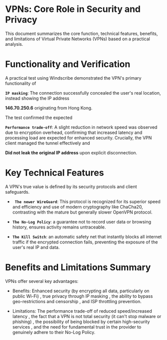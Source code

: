 #  VPNs: Core Role in Security and Privacy
This document summarizes the core function, technical features, benefits, and limitations of Virtual Private Networks (VPNs) based on a practical analysis.


#  Functionality and Verification

A practical test using Windscribe demonstrated the VPN's primary functionality of 

**`IP masking`**: The connection successfully concealed the user's real location, instead showing the IP address 

**146.70.250.6** originating from Hong Kong.

The test confirmed the expected 

**`Performance trade-off`**: A slight reduction in network speed was observed due to encryption overhead, confirming that increased latency and processing load are expected for enhanced security. Crucially, the VPN client managed the tunnel effectively and 

**Did not leak the original IP address** upon explicit disconnection.

# Key Technical Features

A VPN's true value is defined by its security protocols and client safeguards.

* **` The newer WireGuard`**: This protocol is recognized for its superior speed and efficiency and use of modern cryptography like ChaCha20, contrasting with the mature but generally slower OpenVPN protocol.

* **`The No-Log Policy`**: a guarantee not to record user data or browsing history, ensures activity remains untraceable.

* **`The Kill Switch`**: an automatic safety net that instantly blocks all internet traffic if the encrypted connection fails, preventing the exposure of the user's real IP and data.

#  Benefits and Limitations Summary

VPNs offer several key advantages:

* Benefits: Enhanced security (by encrypting all data, particularly on public Wi-Fi) , true privacy through IP masking , the ability to bypass geo-restrictions and censorship , and ISP throttling prevention.

* Limitations: The performance trade-off of reduced speed/increased latency , the fact that a VPN is not total security (it can't stop malware or phishing) , the possibility of being blocked by certain high-security services , and the need for fundamental trust in the provider to genuinely adhere to their No-Log Policy.
